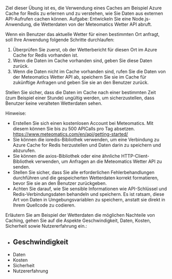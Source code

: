 
Ziel dieser Übung ist es, die Verwendung eines Caches am Beispiel Azure Cache for Redis zu erlernen und zu verstehen, wie Sie Daten aus externen API-Aufrufen cachen können.
Aufgabe: Entwickeln Sie eine Node.js-Anwendung, die Wetterdaten von der Meteomatics Wetter API abruft.

Wenn ein Benutzer das aktuelle Wetter für einen bestimmten Ort anfragt, soll Ihre Anwendung folgende Schritte durchlaufen:
1. Überprüfen Sie zuerst, ob der Wetterbericht für diesen Ort im Azure Cache for Redis vorhanden ist.
2. Wenn die Daten im Cache vorhanden sind, geben Sie diese Daten zurück.
3. Wenn die Daten nicht im Cache vorhanden sind, rufen Sie die Daten von der Meteomatics Wetter API ab, speichern Sie sie im Cache für zukünftige Anfragen und geben Sie sie an den Benutzer zurück.

Stellen Sie sicher, dass die Daten im Cache nach einer bestimmten Zeit (zum Beispiel einer Stunde) ungültig werden, um sicherzustellen, dass Benutzer keine veralteten Wetterdaten sehen.

Hinweise:
- Erstellen Sie sich einen kostenlosen Account bei Meteomatics. Mit diesem können Sie bis zu 500 APICalls pro Tag absetzen. https://www.meteomatics.com/en/api/getting-started/
- Sie können die ioredis-Bibliothek verwenden, um eine Verbindung zu Azure Cache for Redis
herzustellen und Daten darin zu speichern und abzurufen.
- Sie können die axios-Bibliothek oder eine ähnliche HTTP-Client-Bibliothek verwenden, um Anfragen an die Meteomatics Wetter API zu senden.
- Stellen Sie sicher, dass Sie alle erforderlichen Fehlerbehandlungen durchführen und die gespeicherten Wetterdaten korrekt formatieren, bevor Sie sie an den Benutzer zurückgeben.
- Achten Sie darauf, wie Sie sensible Informationen wie API-Schlüssel und Redis-Verbindungsdaten behandeln und speichern. Es ist ratsam, diese Art von Daten in Umgebungsvariablen zu speichern, anstatt sie direkt in Ihrem Quellcode zu codieren.

Erläutern Sie am Beispiel der Wetterdaten die möglichen Nachteile von Caching, gehen Sie auf die Aspekte Geschwindigkeit, Daten, Kosten, Sicherheit sowie Nutzererfahrung ein.:

- Geschwindigkeit
  - 
- Daten
- Kosten
- Sicherheit
- Nutzererfahrung
